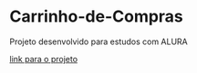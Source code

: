# Carrinho-de-Compras

Projeto desenvolvido para estudos com ALURA 

<a target="_blank" href="[https://alyssondemari.github.io/Amigo-Secreto](https://alyssondemari.github.io/Carrinho-de-Compras/)">link para o projeto </a>
